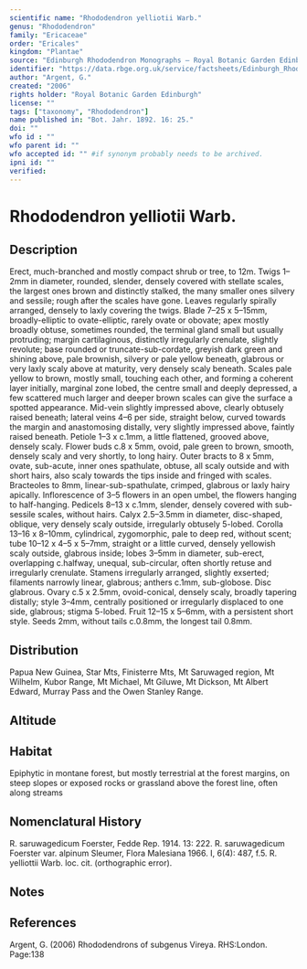 ```yaml
---
scientific name: "Rhododendron yelliotii Warb."
genus: "Rhododendron"
family: "Ericaceae"
order: "Ericales"
kingdom: "Plantae"
source: "Edinburgh Rhododendron Monographs – Royal Botanic Garden Edinburgh"
identifier: "https://data.rbge.org.uk/service/factsheets/Edinburgh_Rhododendron_Monographs.xhtml"
author: "Argent, G."
created: "2006"
rights holder: "Royal Botanic Garden Edinburgh"
license: ""
tags: ["taxonomy", "Rhododendron"]
name published in: "Bot. Jahr. 1892. 16: 25."
doi: ""
wfo id : ""
wfo parent id: ""
wfo accepted id: "" #if synonym probably needs to be archived.                      
ipni id: ""
verified:
---
```


                       

# Rhododendron yelliotii Warb.

## Description
Erect, much-branched and mostly compact shrub or tree, to 12m. Twigs 1–2mm in diameter, rounded, slender, densely covered with stellate scales, the largest ones brown and distinctly stalked, the many smaller ones silvery and sessile; rough after the scales have gone. Leaves regularly spirally arranged, densely to laxly covering the twigs. Blade 7–25 x 5–15mm, broadly-elliptic to ovate-elliptic, rarely ovate or obovate; apex mostly broadly obtuse, sometimes rounded, the terminal gland small but usually protruding; margin cartilaginous, distinctly irregularly crenulate, slightly revolute; base rounded or truncate-sub-cordate, greyish dark green and shining above, pale brownish, silvery or pale yellow beneath, glabrous or very laxly scaly above at maturity, very densely scaly beneath. Scales pale yellow to brown, mostly small, touching each other, and forming a coherent layer initially, marginal zone lobed, the centre small and deeply depressed, a few scattered much larger and deeper brown scales can give the surface a spotted appearance. Mid-vein slightly impressed above, clearly obtusely raised beneath; lateral veins 4–6 per side, straight below, curved towards the margin and anastomosing distally, very slightly impressed above, faintly raised beneath. Petiole 1–3 x c.1mm, a little flattened, grooved above, densely scaly. Flower buds c.8 x 5mm, ovoid, pale green to brown, smooth, densely scaly and very shortly, to long hairy. Outer bracts to 8 x 5mm, ovate, sub-acute, inner ones spathulate, obtuse, all scaly outside and with short hairs, also scaly towards the tips inside and fringed with scales. Bracteoles to 8mm, linear-sub-spathulate, crimped, glabrous or laxly hairy apically. Inflorescence of 3–5 flowers in an open umbel, the flowers hanging to half-hanging. Pedicels 8–13 x c.1mm, slender, densely covered with sub-sessile scales, without hairs. Calyx 2.5–3.5mm in diameter, disc-shaped, oblique, very densely scaly outside, irregularly obtusely 5-lobed. Corolla 13–16 x 8–10mm, cylindrical, zygomorphic, pale to deep red, without scent; tube 10–12 x 4–5 x 5–7mm, straight or a little curved, densely yellowish scaly outside, glabrous inside; lobes 3–5mm in diameter, sub-erect, overlapping c.halfway, unequal, sub-circular, often shortly retuse and irregularly crenulate. Stamens irregularly arranged, slightly exserted; filaments narrowly linear, glabrous; anthers c.1mm, sub-globose. Disc glabrous. Ovary c.5 x 2.5mm, ovoid-conical, densely scaly, broadly tapering distally; style 3–4mm, centrally positioned or irregularly displaced to one side, glabrous; stigma 5-lobed. Fruit 12–15 x 5–6mm, with a persistent short style. Seeds 2mm, without tails c.0.8mm, the longest tail 0.8mm.

## Distribution
Papua New Guinea, Star Mts, Finisterre Mts, Mt Saruwaged region, Mt Wilhelm, Kubor Range, Mt Michael, Mt Giluwe, Mt Dickson, Mt Albert Edward, Murray Pass and the Owen Stanley Range.

## Altitude


## Habitat
Epiphytic in montane forest, but mostly terrestrial at the forest margins, on steep slopes or exposed rocks or grassland above the forest line, often along streams

## Nomenclatural History
R. saruwagedicum Foerster, Fedde Rep. 1914. 13: 222. R. saruwagedicum Foerster var. alpinum Sleumer, Flora Malesiana 1966. I, 6(4): 487, f.5. R. yelliottii Warb. loc. cit. (orthographic error).
                       
## Notes


## References

Argent, G. (2006) Rhododendrons of subgenus Vireya. RHS:London. Page:138
